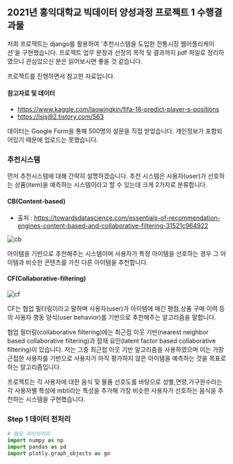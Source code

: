 ## 2021년 홍익대학교 빅데이터 양성과정 프로젝트 1 수행결과물

저희 프로젝트는 django를 활용하여 '추천시스템을 도입한 전통시장 웹어플리케이션'을 구현했습니다. 프로젝트 업무 분장과 선정의 목적 및 결과까지 pdf 파일로 정리하였으니 관심있으신 분은 읽어보시면 좋을 것 같습니다.

프로젝트를 진행하면서 참고한 자료입니다.

#### 참고자료 및 데이터
* https://www.kaggle.com/laowingkin/fifa-18-predict-player-s-positions
* https://lsjsj92.tistory.com/563 

데이터는 Google Form을 통해 500명의 설문을 직접 받았습니다. 개인정보가 포함되어있기 때문에 업로드는 못했습니다.

### 추천시스템

먼저 추천시스템에 대해 간략히 설명하겠습니다. 
추천 시스템은 사용자(user)가 선호하는 상품(item)을 예측하는 시스템이라고 할 수 있는데 크게 2가지로 분류합니다.
#### CB(Content-based)

* 출처 : https://towardsdatascience.com/essentials-of-recommendation-engines-content-based-and-collaborative-filtering-31521c964922

![cb](https://user-images.githubusercontent.com/83809636/135036337-facd1224-eb22-42a8-a011-24eced1dbee9.png)

아이템을 기반으로 추천해주는 시스템이며 사용자가 특정 아이템을 선호하는 경우 그 아이템과 비슷한 콘텐츠를
가진 다른 아이템을 추천합니다.

#### CF(Collaborative-filtering)

![cf](https://user-images.githubusercontent.com/83809636/135038509-3f3b4b56-c095-451e-ba40-2672b3476e13.png)

CF는 협업 필터링이라고 말하며 사용자(user)가 아이템에 매긴 평점,상품 구매 이력 등의 사용자 행동 양식(user behavior)를 기반으로 추천해주는 알고리즘을 말합니다.

협업 필터링(collaborative filtering)에는 최근접 이웃 기반(nearest neighbor based collaborative filtering)과 잠재 요인(latent factor based collaborative filtering)이 있습니다.
저는 그중 최근접 이웃 기반 알고리즘을 사용하였으며 이는 가장 근접한 사용자를 기반으로 사용자가 아직 평가하지 않은 아이템을 예측하는 것을 목표로 하는 알고리즘입니다.

프로젝트는 각 사용자에 대한 음식 및 물품 선호도를 바탕으로 성별,연령,가구원수라는 각 사용자별 특성에 mbti라는 특성을 추가해 가장 비슷한 사용자가 선호하는 음식을 추천하는 시스템을 구현했습니다.

### Step 1 데이터 전처리

```python
# 필요 라이브러리
import numpy as np
import pandas as pd
import plotly.graph_objects as go
```
    
       
